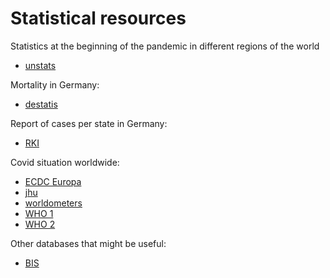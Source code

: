 # Statistical resources

Statistics at the beginning of the pandemic in different regions of the world
- [unstats](https://unstats.un.org/unsd/ccsa/documents/covid19-report-ccsa.pdf)

Mortality in Germany:
- [destatis](https://www.destatis.de/EN/Themes/Cross-Section/Corona/Society/kontextinformationen-gesellschaft-society.html)

Report of cases per state in Germany:
- [RKI](https://www.rki.de/DE/Content/InfAZ/N/Neuartiges_Coronavirus/Fallzahlen.html)

Covid situation worldwide:
- [ECDC Europa](https://www.ecdc.europa.eu/en/geographical-distribution-2019-ncov-cases)
- [jhu](https://coronavirus.jhu.edu/)
- [worldometers](https://www.worldometers.info/coronavirus/)
- [WHO 1](https://covid19.who.int/)
- [WHO 2](https://www.who.int/emergencies/diseases/novel-coronavirus-2019/situation-reports)

Other databases that might be useful:
- [BIS](https://www.bis.org/ifc/covid19.htm)
